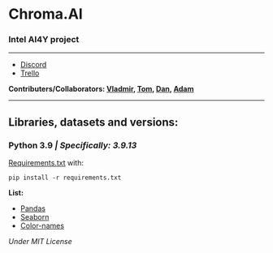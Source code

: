 # Chroma.AI
### Intel AI4Y project

-----

- [Discord](https://discord.gg/tNVMpaJbdh) 
- [Trello](https://trello.com/invite/b/640b0c94b8ad1c25c6b12508/ATTIfd1c763c3cda5b4161bf919008812b2693C01590/Intel%20AI4Y%20Project)

**Contributers/Collaborators: [Vladmir](https://github.com/StaaaaarFinger), [Tom](), [Dan](), [Adam](https://github.com/JustSnofi)** 

----

## Libraries, datasets and versions:
### Python 3.9 *| Specifically: 3.9.13*
[Requirements.txt](requirements.txt) with: 
```
pip install -r requirements.txt
```

**List:**
- [Pandas](https://pandas.pydata.org)
- [Seaborn](https://seaborn.pydata.org)
- [Color-names](data\color_names.md)

*Under MIT License*